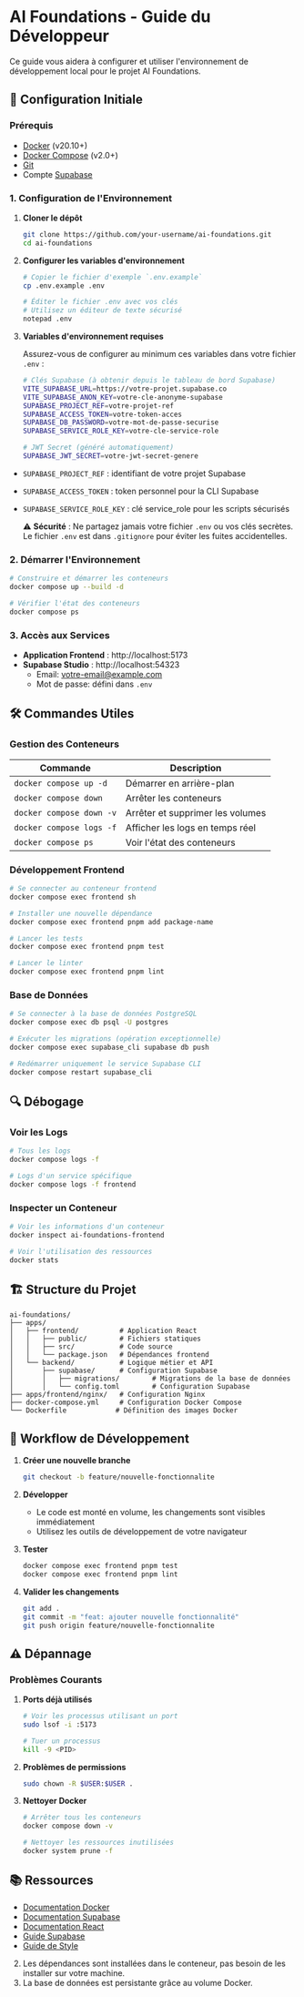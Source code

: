 # AI Foundations - Guide du Développeur

Ce guide vous aidera à configurer et utiliser l'environnement de développement local pour le projet AI Foundations.

## 🚀 Configuration Initiale

### Prérequis

- [Docker](https://www.docker.com/get-started) (v20.10+)
- [Docker Compose](https://docs.docker.com/compose/install/) (v2.0+)
- [Git](https://git-scm.com/)
- Compte [Supabase](https://supabase.com/)

### 1. Configuration de l'Environnement

1. **Cloner le dépôt**
   ```bash
   git clone https://github.com/your-username/ai-foundations.git
   cd ai-foundations
   ```

2. **Configurer les variables d'environnement**
   ```bash
   # Copier le fichier d'exemple `.env.example`
   cp .env.example .env
   
   # Éditer le fichier .env avec vos clés
   # Utilisez un éditeur de texte sécurisé
   notepad .env
   ```

3. **Variables d'environnement requises**
   
   Assurez-vous de configurer au minimum ces variables dans votre fichier `.env` :
   
   ```bash
   # Clés Supabase (à obtenir depuis le tableau de bord Supabase)
   VITE_SUPABASE_URL=https://votre-projet.supabase.co
   VITE_SUPABASE_ANON_KEY=votre-cle-anonyme-supabase
   SUPABASE_PROJECT_REF=votre-projet-ref
   SUPABASE_ACCESS_TOKEN=votre-token-acces
   SUPABASE_DB_PASSWORD=votre-mot-de-passe-securise
   SUPABASE_SERVICE_ROLE_KEY=votre-cle-service-role
   
   # JWT Secret (généré automatiquement)
   SUPABASE_JWT_SECRET=votre-jwt-secret-genere
   
   ```
- `SUPABASE_PROJECT_REF` : identifiant de votre projet Supabase
- `SUPABASE_ACCESS_TOKEN` : token personnel pour la CLI Supabase
- `SUPABASE_SERVICE_ROLE_KEY` : clé service_role pour les scripts sécurisés
   
   ⚠️ **Sécurité** : Ne partagez jamais votre fichier `.env` ou vos clés secrètes. Le fichier `.env` est dans `.gitignore` pour éviter les fuites accidentelles.

### 2. Démarrer l'Environnement

```bash
# Construire et démarrer les conteneurs
docker compose up --build -d

# Vérifier l'état des conteneurs
docker compose ps
```

### 3. Accès aux Services

- **Application Frontend** : http://localhost:5173
- **Supabase Studio** : http://localhost:54323
  - Email: votre-email@example.com
  - Mot de passe: défini dans `.env`

## 🛠 Commandes Utiles

### Gestion des Conteneurs

| Commande | Description |
|----------|-------------|
| `docker compose up -d` | Démarrer en arrière-plan |
| `docker compose down` | Arrêter les conteneurs |
| `docker compose down -v` | Arrêter et supprimer les volumes |
| `docker compose logs -f` | Afficher les logs en temps réel |
| `docker compose ps` | Voir l'état des conteneurs |

### Développement Frontend

```bash
# Se connecter au conteneur frontend
docker compose exec frontend sh

# Installer une nouvelle dépendance
docker compose exec frontend pnpm add package-name

# Lancer les tests
docker compose exec frontend pnpm test

# Lancer le linter
docker compose exec frontend pnpm lint
```

### Base de Données

```bash
# Se connecter à la base de données PostgreSQL
docker compose exec db psql -U postgres

# Exécuter les migrations (opération exceptionnelle)
docker compose exec supabase_cli supabase db push

# Redémarrer uniquement le service Supabase CLI
docker compose restart supabase_cli
```

## 🔍 Débogage

### Voir les Logs

```bash
# Tous les logs
docker compose logs -f

# Logs d'un service spécifique
docker compose logs -f frontend
```

### Inspecter un Conteneur

```bash
# Voir les informations d'un conteneur
docker inspect ai-foundations-frontend

# Voir l'utilisation des ressources
docker stats
```

## 🏗 Structure du Projet

```
ai-foundations/
├── apps/
│   ├── frontend/          # Application React
│   │   ├── public/        # Fichiers statiques
│   │   ├── src/           # Code source
│   │   └── package.json   # Dépendances frontend
│   └── backend/           # Logique métier et API
│       ├── supabase/      # Configuration Supabase
│       │   ├── migrations/        # Migrations de la base de données
│       │   └── config.toml        # Configuration Supabase
├── apps/frontend/nginx/   # Configuration Nginx
├── docker-compose.yml     # Configuration Docker Compose
└── Dockerfile            # Définition des images Docker
```

## 🔄 Workflow de Développement

1. **Créer une nouvelle branche**
   ```bash
   git checkout -b feature/nouvelle-fonctionnalite
   ```

2. **Développer**
   - Le code est monté en volume, les changements sont visibles immédiatement
   - Utilisez les outils de développement de votre navigateur

3. **Tester**
   ```bash
   docker compose exec frontend pnpm test
   docker compose exec frontend pnpm lint
   ```

4. **Valider les changements**
   ```bash
   git add .
   git commit -m "feat: ajouter nouvelle fonctionnalité"
   git push origin feature/nouvelle-fonctionnalite
   ```

## ⚠️ Dépannage

### Problèmes Courants

1. **Ports déjà utilisés**
   ```bash
   # Voir les processus utilisant un port
   sudo lsof -i :5173
   
   # Tuer un processus
   kill -9 <PID>
   ```

2. **Problèmes de permissions**
   ```bash
   sudo chown -R $USER:$USER .
   ```

3. **Nettoyer Docker**
   ```bash
   # Arrêter tous les conteneurs
   docker compose down -v
   
   # Nettoyer les ressources inutilisées
   docker system prune -f
   ```

## 📚 Ressources

- [Documentation Docker](https://docs.docker.com/)
- [Documentation Supabase](https://supabase.com/docs)
- [Documentation React](https://reactjs.org/docs/getting-started.html)
- [Guide Supabase](README-SUPABASE.md)
- [Guide de Style](../STYLE_GUIDE.md)
2. Les dépendances sont installées dans le conteneur, pas besoin de les installer sur votre machine.
3. La base de données est persistante grâce au volume Docker.
